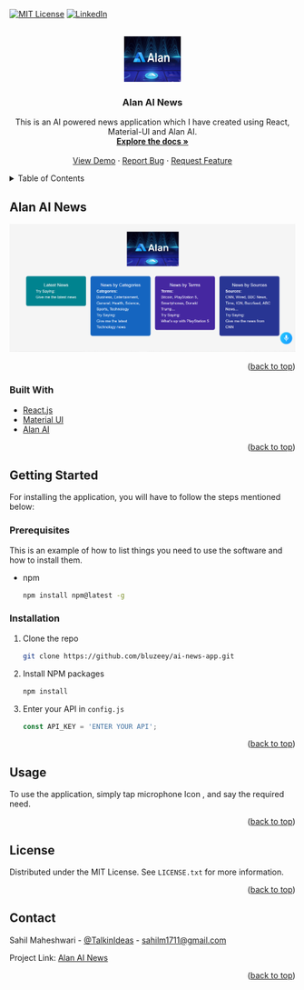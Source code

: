 <div id="top"></div>

[![MIT License][license-shield]][license-url]
[![LinkedIn][linkedin-shield]][linkedin-url]



<!-- PROJECT LOGO -->
<br />
<div align="center">
  <a href="https://github.com/bluzeey/ai-news-app">
    <img src="public/alan.jpg" alt="Logo" width="100" height="80">
  </a>

<h3 align="center">Alan AI News</h3>

  <p align="center">
    This is an AI powered news application which I have created using React, Material-UI and Alan AI.
    <br />
    <a href="https://github.com/bluzeey/ai-news-app"><strong>Explore the docs »</strong></a>
    <br />
    <br />
    <a href="https://ai-powered-news-react.netlify.app/">View Demo</a>
    ·
    <a href="https://github.com/bluzeey/ai-news-app/issues">Report Bug</a>
    ·
    <a href="https://github.com/bluzeey/ai-news-app/issues">Request Feature</a>
  </p>
</div>



<!-- TABLE OF CONTENTS -->
<details>
  <summary>Table of Contents</summary>
  <ol>
    <li>
      <a href="#about-the-project">About The Project</a>
      <ul>
        <li><a href="#built-with">Built With</a></li>
      </ul>
    </li>
    <li>
      <a href="#getting-started">Getting Started</a>
      <ul>
        <li><a href="#prerequisites">Prerequisites</a></li>
        <li><a href="#installation">Installation</a></li>
      </ul>
    </li>
    <li><a href="#usage">Usage</a></li>
    <li><a href="#roadmap">Roadmap</a></li>
    <li><a href="#contributing">Contributing</a></li>
    <li><a href="#license">License</a></li>
    <li><a href="#contact">Contact</a></li>
    <li><a href="#acknowledgments">Acknowledgments</a></li>
  </ol>
</details>



<!-- ABOUT THE PROJECT -->
## Alan AI News

[![Netflix][product-screenshot]](https://ai-powered-news-react.netlify.app/)



<p align="right">(<a href="#top">back to top</a>)</p>



### Built With

* [React.js](https://reactjs.org/)
* [Material UI](https://mui.com/)
* [Alan AI](https://alan.app/)


<p align="right">(<a href="#top">back to top</a>)</p>



<!-- GETTING STARTED -->
## Getting Started

For installing the application, you will have to follow the steps mentioned below:

### Prerequisites

This is an example of how to list things you need to use the software and how to install them.
* npm
  ```sh
  npm install npm@latest -g
  ```

### Installation

1. Clone the repo
   ```sh
   git clone https://github.com/bluzeey/ai-news-app.git
   ```
2. Install NPM packages
   ```sh
   npm install
   ```
3. Enter your API in `config.js`
   ```js
   const API_KEY = 'ENTER YOUR API';
   ```

<p align="right">(<a href="#top">back to top</a>)</p>



<!-- USAGE EXAMPLES -->
## Usage

To use the application, simply tap microphone Icon , and say the required need. 


<p align="right">(<a href="#top">back to top</a>)</p>




<!-- LICENSE -->
## License

Distributed under the MIT License. See `LICENSE.txt` for more information.

<p align="right">(<a href="#top">back to top</a>)</p>



<!-- CONTACT -->
## Contact

Sahil Maheshwari - [@TalkinIdeas](https://twitter.com/TalkinIdeas) - sahilm1711@gmail.com

Project Link: [Alan AI News](https://ai-powered-news-react.netlify.app/)

<p align="right">(<a href="#top">back to top</a>)</p>

[license-shield]: https://img.shields.io/github/license/bluzeey/whatsapp-clone.svg?style=for-the-badge
[license-url]: https://github.com/bluzeey/whatsapp-clone/blob/main/LICENSE.txt
[linkedin-shield]: https://img.shields.io/badge/LinkedIn-0077B5?style=for-the-badge&logo=linkedin&logoColor=white
[linkedin-url]: https://linkedin.com/in/sahil-maheshwari
[product-screenshot]: public/alanNews.PNG